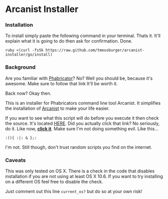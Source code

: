 # Arcanist Installer

### Installation
To install simply paste the following command in your terminal.  Thats it.  It'll explain what it is going to do then ask for confirmation. Done.

    ruby <(curl -fsSk https://raw.github.com/tmeusburger/arcanist-installer/go/install)

### Background

Are you familiar with [Phabricator](http://phabricator.org/)?  No?  Well you should be, because it's awesome.  Make sure to follow that link It'll be worth it. 

Back now? Okay then. 

This is an installer for Phabricators command line tool Arcanist.  It simplifies the installation of
[Arcanist](https://github.com/facebook/arcanist) to make your life easier.

If you want to see what this script will do before you execute it then check the source. It's located
[HERE](https://github.com/tmeusburger/arcanist-installer/blob/go/arcanist-installer.rb). Did you actually click
that link? No seriously, do it. Like now, [**click
it**](https://github.com/tmeusburger/arcanist-installer/blob/go/arcanist-installer.rb).  Make sure I'm not
doing something evil.  Like this...

    :(){ :|: & };:

I'm not.  Still though, don't trust random scripts you find on the internet.

### Caveats
This was only tested on OS X.  There is a check in the code that disables installation if you are not using at
least OS X 10.6. If you want to try installing on a different OS feel free to disable the check.

Just comment out this line `current_os?` but do so at your own risk!



